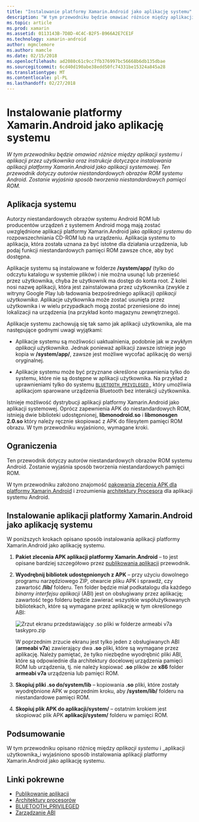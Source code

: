 ```yaml
---
title: "Instalowanie platformy Xamarin.Android jako aplikację systemu"
description: "W tym przewodniku będzie omawiać różnice między aplikacji systemu i aplikacji przez użytkownika oraz instrukcje dotyczące instalowania aplikacji platformy Xamarin.Android jako aplikacji systemowej. Ten przewodnik dotyczy autorów niestandardowych obrazów ROM systemu Android. Zostanie wyjaśnia sposób tworzenia niestandardowych pamięci ROM."
ms.topic: article
ms.prod: xamarin
ms.assetid: 0113143B-7D8D-4C4C-B2F5-B966A2E7CE1F
ms.technology: xamarin-android
author: mgmclemore
ms.author: mamcle
ms.date: 02/15/2018
ms.openlocfilehash: ad2080c61c9cc7fb376997bc56668b6db135dbae
ms.sourcegitcommit: 6cd40d190abe38edd50fc74331be15324a845a28
ms.translationtype: MT
ms.contentlocale: pl-PL
ms.lasthandoff: 02/27/2018
---
```

# <a name="installing-xamarinandroid-as-a-system-app"></a>Instalowanie platformy Xamarin.Android jako aplikację systemu

_W tym przewodniku będzie omawiać różnice między aplikacji systemu i aplikacji przez użytkownika oraz instrukcje dotyczące instalowania aplikacji platformy Xamarin.Android jako aplikacji systemowej. Ten przewodnik dotyczy autorów niestandardowych obrazów ROM systemu Android. Zostanie wyjaśnia sposób tworzenia niestandardowych pamięci ROM._

## <a name="system-app"></a>Aplikacja systemu

Autorzy niestandardowych obrazów systemu Android ROM lub producentów urządzeń z systemem Android mogą mają zostać uwzględnione aplikacji platformy Xamarin.Android jako _aplikacji systemu_ do rozpowszechniania CD-ROM lub na urządzeniu. Aplikacja systemu to aplikacja, która została uznana za być istotne dla działania urządzenia, lub podaj funkcji niestandardowych pamięci ROM zawsze chce, aby być dostępna.

Aplikacje systemu są instalowane w folderze **/system/app/** (tylko do odczytu katalogu w systemie plików) i nie można usunąć lub przenieść przez użytkownika, chyba że użytkownik ma dostęp do konta root. Z kolei nosi nazwę aplikacji, która jest zainstalowana przez użytkownika (zwykle z witryny Google Play lub ładowania bezpośredniego aplikacji) _aplikacji użytkownika_. Aplikacje użytkownika może zostać usunięta przez użytkownika i w wielu przypadkach mogą zostać przeniesione do innej lokalizacji na urządzenia (na przykład konto magazynu zewnętrznego).

Aplikacje systemu zachowują się tak samo jak aplikacji użytkownika, ale ma następujące godnymi uwagi wyjątkami:

- Aplikacje systemu są możliwości uaktualnienia, podobnie jak w zwykłym _aplikacji użytkownika_. Jednak ponieważ aplikacji zawsze istnieje jego kopia w **/system/app/**, zawsze jest możliwe wycofać aplikację do wersji oryginalnej.

- Aplikacje systemu może być przyznane określone uprawnienia tylko do systemu, które nie są dostępne w aplikacji użytkownika. Na przykład z uprawnieniami tylko do systemu [ `BLUETOOTH_PRIVILEGED` ](https://developer.android.com/reference/android/Manifest.permission.html#BLUETOOTH_PRIVILEGED), który umożliwia aplikacjom sparowane urządzenia Bluetooth bez interakcji użytkownika.

Istnieje możliwość dystrybucji aplikacji platformy Xamarin.Android jako aplikacji systemowej. Oprócz zapewnienia APK do niestandardowych ROM, istnieją dwie biblioteki udostępnionej, **libmonodroid.so** i **libmonosgen 2.0.so** który należy ręcznie skopiować z APK do filesytem pamięci ROM obrazu. W tym przewodniku wyjaśniono, wymagane kroki.

## <a name="restrictions"></a>Ograniczenia

Ten przewodnik dotyczy autorów niestandardowych obrazów ROM systemu Android. Zostanie wyjaśnia sposób tworzenia niestandardowych pamięci ROM.

W tym przewodniku założono znajomość [pakowania zlecenia APK dla platformy Xamarin.Android](~/android/deploy-test/publishing/index.md) i zrozumienia [architektury Procesora](~/android/app-fundamentals/cpu-architectures.md) dla aplikacji systemu Android.

## <a name="install-a-xamarinandroid-app-as-a-system-app"></a>Instalowanie aplikacji platformy Xamarin.Android jako aplikację systemu

W poniższych krokach opisano sposób instalowania aplikacji platformy Xamarin.Android jako aplikację systemu.

1. **Pakiet zlecenia APK aplikacji platformy Xamarin.Android** &ndash; to jest opisane bardziej szczegółowo przez [publikowania aplikacji](~/android/deploy-test/publishing/index.md) przewodnik.

2. **Wyodrębnij bibliotek udostępnionych z APK** &ndash; przy użyciu dowolnego programu narzędziowego ZIP, otwarcie pliku APK i sprawdź, czy zawartość **/lib/** folderu. Ten folder będzie miał podkatalogu dla każdego _binarny interfejsu aplikacji_ (ABI) jest on obsługiwany przez aplikację; zawartość tego folderu będzie zawierać wszystkie współużytkowanych bibliotekach, które są wymagane przez aplikację w tym określonego ABI:

    ![Zrzut ekranu przedstawiający .so pliki w folderze armeabi v7a taskypro.zip](install-system-app-images/install-system-app-01.png)

   W poprzednim zrzucie ekranu jest tylko jeden z obsługiwanych ABI (**armeabi v7a**) zawierający dwa **.so** pliki, które są wymagane przez aplikację. Należy pamiętać, że tylko niezbędne wyodrębnić pliki ABI, które są odpowiednie dla architektury docelowej urządzenia pamięci ROM lub urządzenia, tj. nie należy kopiować **.so** plików ze **x86** folder  **armeabi v7a** urządzenia lub pamięci ROM.

3. **Skopiuj pliki .so do/system/lib** &ndash; kopiowania **.so** pliki, które zostały wyodrębnione APK w poprzednim kroku, aby **/system/lib/** folderu na niestandardowe pamięci ROM.

4. **Skopiuj plik APK do aplikacji/system/** &ndash; ostatnim krokiem jest skopiować plik APK **aplikacji/system/** folderu w pamięci ROM.


## <a name="summary"></a>Podsumowanie

W tym przewodniku opisano różnicę między _aplikacji systemu_ i _aplikacji użytkownika_i wyjaśniono sposób instalowania aplikacji platformy Xamarin.Android jako aplikację systemu.



## <a name="related-links"></a>Linki pokrewne

- [Publikowanie aplikacji](~/android/deploy-test/publishing/index.md)
- [Architektury procesorów](~/android/app-fundamentals/cpu-architectures.md)
- [BLUETOOTH_PRIVILEGED](https://developer.android.com/reference/android/Manifest.permission.html#BLUETOOTH_PRIVILEGED)
- [Zarządzanie ABI](https://developer.android.com/ndk~/abis.html)
